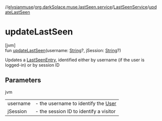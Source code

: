 //[elysianmuse](../../../index.md)/[org.darkSolace.muse.lastSeen.service](../index.md)/[LastSeenService](index.md)/[updateLastSeen](update-last-seen.md)

# updateLastSeen

[jvm]\
fun [updateLastSeen](update-last-seen.md)(username: [String](https://kotlinlang.org/api/latest/jvm/stdlib/kotlin/-string/index.html)?, jSession: [String](https://kotlinlang.org/api/latest/jvm/stdlib/kotlin/-string/index.html)?)

Updates a [LastSeenEntry](../../org.darkSolace.muse.lastSeen.model/-last-seen-entry/index.md), identified either by username (if the user is logged-in) or by session ID

## Parameters

jvm

| | |
|---|---|
| username | -     the username to identify the [User](../../org.darkSolace.muse.user.model/-user/index.md) |
| jSession | -     the session ID to identify a visitor |
